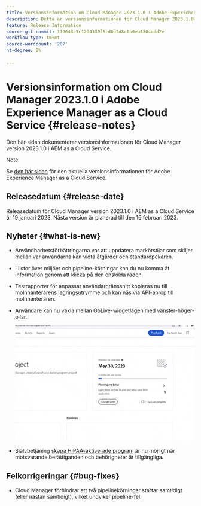 ```yaml
---
title: Versionsinformation om Cloud Manager 2023.1.0 i Adobe Experience Manager as a Cloud Service
description: Detta är versionsinformationen för Cloud Manager 2023.1.0 i AEM as a Cloud Service.
feature: Release Information
source-git-commit: 119648c5c1294339f5cd0e2d8c0a0ea6304edd2e
workflow-type: tm+mt
source-wordcount: '207'
ht-degree: 0%

---
```



# Versionsinformation om Cloud Manager 2023.1.0 i Adobe Experience Manager as a Cloud Service {#release-notes}

Den här sidan dokumenterar versionsinformationen för Cloud Manager version 2023.1.0 i AEM as a Cloud Service.

>[!NOTE]
>
>Se [den här sidan](/help/release-notes/release-notes-cloud/release-notes-current.md) för den aktuella versionsinformationen för Adobe Experience Manager as a Cloud Service.

## Releasedatum {#release-date}

Releasedatum för Cloud Manager version 2023.1.0 i AEM as a Cloud Service är 19 januari 2023. Nästa version är planerad till den 16 februari 2023.

## Nyheter {#what-is-new}

* Användbarhetsförbättringarna var att uppdatera markörstilar som skiljer mellan var användarna kan vidta åtgärder och standardpekaren.

* I listor över miljöer och pipeline-körningar kan du nu komma åt information genom att klicka på den enskilda raden.

* Testrapporter för anpassat användargränssnitt kopieras nu till molnhanterarens lagringsutrymme och kan nås via API-anrop till molnhanteraren.

* Användare kan nu växla mellan GoLive-widgetlägen med vänster-höger-pilar.

   ![GoLive-widgetövergångar](/help/implementing/cloud-manager/release-notes/assets/go-live-transitions.gif)

* Självbetjäning [skapa HIPAA-aktiverade program](/help/implementing/cloud-manager/getting-access-to-aem-in-cloud/creating-production-programs.md) är nu möjligt när motsvarande berättiganden och behörigheter är tillgängliga.

## Felkorrigeringar {#bug-fixes}

* Cloud Manager förhindrar att två pipelinekörningar startar samtidigt (eller nästan samtidigt), vilket undviker pipeline-fel.
